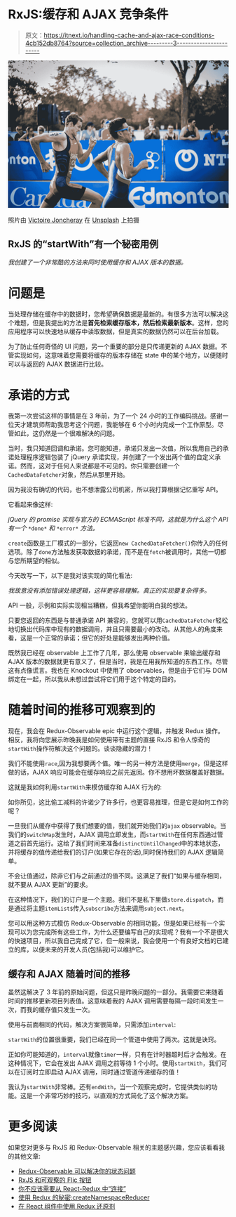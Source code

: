 # RxJS:缓存和 AJAX 竞争条件

> 原文：<https://itnext.io/handling-cache-and-ajax-race-conditions-4cb152db8764?source=collection_archive---------3----------------------->

![](img/c86d09e5365b863733b8086d446832d9.png)

照片由 [Victoire Joncheray](https://unsplash.com/@victoire_jonch?utm_source=medium&utm_medium=referral) 在 [Unsplash](https://unsplash.com?utm_source=medium&utm_medium=referral) 上拍摄

## RxJS 的“startWith”有一个秘密用例

*我创建了一个非常酷的方法来同时使用缓存和 AJAX 版本的数据。*

# 问题是

当处理存储在缓存中的数据时，您希望确保数据是最新的。有很多方法可以解决这个难题，但是我提出的方法是**首先检索缓存版本，然后检索最新版本**。这样，您的应用程序可以快速地从缓存中读取数据，但是真实的数据仍然可以在后台加载。

为了防止任何奇怪的 UI 问题，另一个重要的部分是只传递更新的 AJAX 数据。不管实现如何，这意味着您需要将缓存的版本存储在 state 中的某个地方，以便随时可以与返回的 AJAX 数据进行比较。

# 承诺的方式

我第一次尝试这样的事情是在 3 年前，为了一个 24 小时的工作编码挑战。感谢一位天才建筑师帮助我思考这个问题，我能够在 6 个小时内完成一个工作原型。尽管如此，这仍然是一个很难解决的问题。

当时，我只知道回调和承诺。您可能知道，承诺只发出一次值，所以我用自己的承诺处理程序逻辑包装了 jQuery 承诺实现，并创建了一个发出两个值的自定义承诺。然而，这对于任何人来说都是不可见的。你只需要创建一个`CachedDataFetcher`对象，然后从那里开始。

因为我没有确切的代码，也不想泄露公司机密，所以我打算根据记忆重写 API。

它看起来像这样:

*jQuery 的 promise 实现与官方的 ECMAScript 标准不同，这就是为什么这个 API 有一个* `*done*` *和* `*error*` *方法。*

`create`函数是工厂模式的一部分，它返回`new CachedDataFetcher()`你传入的任何选项。除了`done`方法触发获取数据的承诺，而不是在`fetch`被调用时，其他一切都与您所期望的相似。

今天改写一下，以下是我对该实现的简化看法:

*我故意没有添加错误处理逻辑，这样更容易理解。真正的实现要复杂得多。*

API 一般，示例和实际实现相当糟糕，但我希望你能明白我的想法。

只要您返回的东西是与普通承诺 API 兼容的，您就可以用`CachedDataFetcher`轻松地切换出代码库中现有的数据调用，并且只需要最小的改动。从其他人的角度来看，这是一个正常的承诺；但它的好处是能够发出两种价值。

既然我已经在 observable 上工作了几年，那么使用 observable 来输出缓存和 AJAX 版本的数据就更有意义了，但是当时，我是在用我所知道的东西工作。尽管这有点像谎言。我也在 Knockout 中使用了 observables，但是由于它们与 DOM 绑定在一起，所以我从未想过尝试将它们用于这个特定的目的。

# 随着时间的推移可观察到的

现在，我会在 Redux-Observable epic 中运行这个逻辑，并触发 Redux 操作。相反，我将向您展示昨晚我是如何使用带有主题的直接 RxJS 和令人惊奇的`startWith`操作符解决这个问题的。谈谈隐藏的潜力！

我们不能使用`race`,因为我想要两个值。唯一的另一种方法是使用`merge`，但是这样做的话，AJAX 响应可能会在缓存响应之前先返回。你不想用坏数据覆盖好数据。

这就是我如何利用`startWith`来模仿缓存和 AJAX 行为的:

如你所见，这比偷工减料的许诺少了许多行，也更容易推理，但是它是如何工作的呢？

一旦我们从缓存中获得了我们想要的值，我们就开始我们的`ajax` observable。当我们的`switchMap`发生时，AJAX 调用立即发生，而`startWith`在任何东西通过管道之前首先运行。这给了我们时间来准备`distinctUntilChanged`中的本地状态，并将缓存的值传递给我们的订户(如果它存在的话),同时保持我们的 AJAX 逻辑简单。

不会让值通过，除非它们与之前通过的值不同。这满足了我们“如果与缓存相同，就不要从 AJAX 更新”的要求。

在这种情况下，我们的订户是一个主题。我们不是私下里做`store.dispatch`，而是通过将主题`itemList$`传入`subscribe`方法来调用`subject.next`。

您可以用这种方式模仿 Redux-Observable 的相同功能，但是如果已经有一个实现可以为您完成所有这些工作，为什么还要编写自己的实现呢？我有一个不是很大的快速项目，所以我自己完成了它，但一般来说，我会使用一个有良好文档的已建立的库，以便未来的开发人员(包括我)可以维护它。

## 缓存和 AJAX 随着时间的推移

虽然这解决了 3 年前的原始问题，但这只是昨晚问题的一部分。我需要它来随着时间的推移更新项目列表值。这意味着我的 AJAX 调用需要每隔一段时间发生一次，而我的缓存值只发生一次。

使用与前面相同的代码，解决方案很简单，只需添加`interval`:

`startWith`的位置很重要，我们已经在同一个管道中使用了两次。这就是诀窍。

正如你可能知道的，`interval`就像`timer`一样，只有在计时器超时后才会触发。在这种情况下，它会在发出 AJAX 调用之前等待 1 个小时。使用`startWith`，我们可以在订阅时立即启动 AJAX 调用，同时通过管道传递缓存的值！

我认为`startWith`非常棒。还有`endWith`，当一个观察完成时，它提供类似的功能。这是一个非常巧妙的技巧，以直观的方式简化了这个解决方案。

# 更多阅读

如果您对更多与 RxJS 和 Redux-Observable 相关的主题感兴趣，您应该看看我的其他文章:

*   [Redux-Observable 可以解决你的状态问题](https://medium.com/@Sawtaytoes/redux-observable-can-solve-your-state-problems-15b23a9649d7)
*   [RxJS 和可观察的 Flic 按钮](https://medium.com/flicblog/flic-buttons-and-the-observable-customization-using-rxjs-2214bc53d407)
*   [你不应该需要从 React-Redux 中“连接”](https://medium.com/@Sawtaytoes/why-you-shouldnt-need-connect-from-react-redux-498876de9e4e)
*   [使用 Redux 的秘密:createNamespaceReducer](https://medium.com/@Sawtaytoes/the-secret-to-using-redux-createnamespacereducer-d3fed2ccca4a)
*   [在 React 组件中使用 Redux 还原剂](https://medium.com/@Sawtaytoes/using-redux-reducers-in-react-components-4e92985dd9cb)